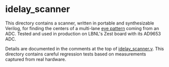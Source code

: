 # idelay_scanner

This directory contains a scanner, written in portable and synthesizable
Verilog, for finding the centers of a multi-lane
[eye pattern](https://en.wikipedia.org/wiki/Eye_pattern) coming from an ADC.
Tested and used in production on LBNL's Zest board with its AD9653 ADC.

Details are documented in the comments at the top of
[idelay_scanner.v](idelay_scanner.v).
This directory contains careful regression tests based on measurements
captured from real hardware.
